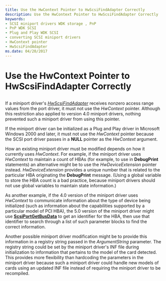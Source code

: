 ```yaml
---
title: Use the HwContext Pointer to HwScsiFindAdapter Correctly
description: Use the HwContext Pointer to HwScsiFindAdapter Correctly
keywords:
- SCSI miniport drivers WDK storage , PnP
- PnP WDK SCSI
- Plug and Play WDK SCSI
- converting SCSI miniport drivers
- HwContext pointer
- HwScsiFindAdapter
ms.date: 04/20/2017
---
```


# Use the HwContext Pointer to HwScsiFindAdapter Correctly


## <span id="ddk_use_the_hwcontext_pointer_to_hwscsifindadapter_correctly_kg"></span><span id="DDK_USE_THE_HWCONTEXT_POINTER_TO_HWSCSIFINDADAPTER_CORRECTLY_KG"></span>


If a miniport driver's [*HwScsiFindAdapter*](/previous-versions/windows/hardware/drivers/ff557300(v=vs.85)) receives nonzero access range values from the port driver, it must not use the *HwContext* pointer. Although this restriction also applied to version 4.0 miniport drivers, nothing prevented such a miniport driver from using this pointer.

If the miniport driver can be initialized as a Plug and Play driver in Microsoft Windows 2000 and later, it must not use the *HwContext* pointer because the SCSI port driver passes in a **NULL** pointer as the *HwContext* argument.

How an existing miniport driver must be modified depends on how it currently uses *HwContext*. For example, if the miniport driver uses *HwContext* to maintain a count of HBAs (for example, to use in **DebugPrint** statements) an alternative might be to use the *HwDeviceExtension* pointer instead. *HwDeviceExtension* provides a unique number that is related to the particular HBA originating the **DebugPrint** message. (Using a global variable to store the HBA count is a bad practice, because miniport drivers should not use global variables to maintain state information.)

As another example, if the 4.0 version of the miniport driver uses *HwContext* to communicate information about the type of device being initialized (such as information about the capabilities supported by a particular model of PCI HBA), the 5.0 version of the miniport driver might use [**ScsiPortGetBusData**](/windows-hardware/drivers/ddi/srb/nf-srb-scsiportgetbusdata) to get an identifier for the HBA, then use that identifier to search through a list of such parameter blocks to find the correct information.

Another possible miniport driver modification might be to provide this information in a registry string passed in the *ArgumentString* parameter. The registry string could be set by the miniport driver's INF file during initialization to information that pertains to the model of the card detected. This provides more flexibility than hardcoding the parameters in the miniport driver because such a miniport driver could handle new models of cards using an updated INF file instead of requiring the miniport driver to be recompiled.

 

